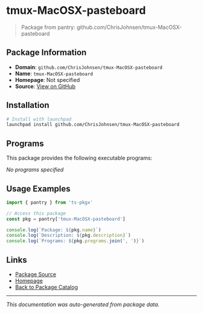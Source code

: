 # tmux-MacOSX-pasteboard

> Package from pantry: github.com/ChrisJohnsen/tmux-MacOSX-pasteboard

## Package Information

- **Domain**: `github.com/ChrisJohnsen/tmux-MacOSX-pasteboard`
- **Name**: `tmux-MacOSX-pasteboard`
- **Homepage**: Not specified
- **Source**: [View on GitHub](https://github.com/pkgxdev/pantry/tree/main/projects/github.com/ChrisJohnsen/tmux-MacOSX-pasteboard/package.yml)

## Installation

```bash
# Install with launchpad
launchpad install github.com/ChrisJohnsen/tmux-MacOSX-pasteboard
```

## Programs

This package provides the following executable programs:

*No programs specified*

## Usage Examples

```typescript
import { pantry } from 'ts-pkgx'

// Access this package
const pkg = pantry['tmux-MacOSX-pasteboard']

console.log(`Package: ${pkg.name}`)
console.log(`Description: ${pkg.description}`)
console.log(`Programs: ${pkg.programs.join(', ')}`)
```

## Links

- [Package Source](https://github.com/pkgxdev/pantry/tree/main/projects/github.com/ChrisJohnsen/tmux-MacOSX-pasteboard/package.yml)
- [Homepage](#)
- [Back to Package Catalog](../../../package-catalog.md)

---

*This documentation was auto-generated from package data.*
